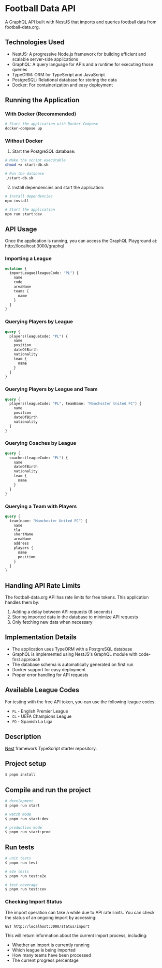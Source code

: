 # Football Data API

A GraphQL API built with NestJS that imports and queries football data from football-data.org.

## Technologies Used

- NestJS: A progressive Node.js framework for building efficient and scalable server-side applications
- GraphQL: A query language for APIs and a runtime for executing those queries
- TypeORM: ORM for TypeScript and JavaScript
- PostgreSQL: Relational database for storing the data
- Docker: For containerization and easy deployment

## Running the Application

### With Docker (Recommended)

```bash
# Start the application with Docker Compose
docker-compose up
```

### Without Docker

1. Start the PostgreSQL database:

```bash
# Make the script executable
chmod +x start-db.sh

# Run the database
./start-db.sh
```

2. Install dependencies and start the application:

```bash
# Install dependencies
npm install

# Start the application
npm run start:dev
```

## API Usage

Once the application is running, you can access the GraphQL Playground at:
http://localhost:3000/graphql

### Importing a League

```graphql
mutation {
  importLeague(leagueCode: "PL") {
    name
    code
    areaName
    teams {
      name
    }
  }
}
```

### Querying Players by League

```graphql
query {
  players(leagueCode: "PL") {
    name
    position
    dateOfBirth
    nationality
    team {
      name
    }
  }
}
```

### Querying Players by League and Team

```graphql
query {
  players(leagueCode: "PL", teamName: "Manchester United FC") {
    name
    position
    dateOfBirth
    nationality
  }
}
```

### Querying Coaches by League

```graphql
query {
  coaches(leagueCode: "PL") {
    name
    dateOfBirth
    nationality
    team {
      name
    }
  }
}
```

### Querying a Team with Players

```graphql
query {
  team(name: "Manchester United FC") {
    name
    tla
    shortName
    areaName
    address
    players {
      name
      position
    }
  }
}
```

## Handling API Rate Limits

The football-data.org API has rate limits for free tokens. This application handles them by:

1. Adding a delay between API requests (6 seconds)
2. Storing imported data in the database to minimize API requests
3. Only fetching new data when necessary

## Implementation Details

- The application uses TypeORM with a PostgreSQL database
- GraphQL is implemented using NestJS's GraphQL module with code-first approach
- The database schema is automatically generated on first run
- Docker support for easy deployment
- Proper error handling for API requests

## Available League Codes

For testing with the free API token, you can use the following league codes:

- `PL` - English Premier League
- `CL` - UEFA Champions League
- `PD` - Spanish La Liga

## Description

[Nest](https://github.com/nestjs/nest) framework TypeScript starter repository.

## Project setup

```bash
$ pnpm install
```

## Compile and run the project

```bash
# development
$ pnpm run start

# watch mode
$ pnpm run start:dev

# production mode
$ pnpm run start:prod
```

## Run tests

```bash
# unit tests
$ pnpm run test

# e2e tests
$ pnpm run test:e2e

# test coverage
$ pnpm run test:cov
```

### Checking Import Status

The import operation can take a while due to API rate limits. You can check the status of an ongoing import by accessing:

```
GET http://localhost:3000/status/import
```

This will return information about the current import process, including:

- Whether an import is currently running
- Which league is being imported
- How many teams have been processed
- The current progress percentage
